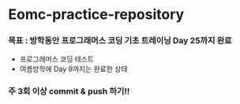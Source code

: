 # Eomc-practice-repository


### 목표 : 방학동안 프로그래머스 코딩 기초 트레이닝 Day 25까지 완료
- 프로그래머스 코딩 테스트
- 여름방학에 Day 9까지는 완료한 상태

### 주 3회 이상 commit & push 하기!!
